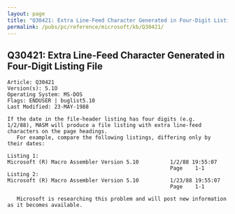 ```yaml
---
layout: page
title: "Q30421: Extra Line-Feed Character Generated in Four-Digit Listing File"
permalink: /pubs/pc/reference/microsoft/kb/Q30421/
---
```


## Q30421: Extra Line-Feed Character Generated in Four-Digit Listing File

	Article: Q30421
	Version(s): 5.1O
	Operating System: MS-DOS
	Flags: ENDUSER | buglist5.10
	Last Modified: 23-MAY-1988
	
	If the date in the file-header listing has four digits (e.g.
	1/2/88), MASM will produce a file listing with extra line-feed
	characters on the page headings.
	   For example, compare the following listings, differing only by
	their dates:
	
	Listing 1:
	Microsoft (R) Macro Assembler Version 5.10          1/2/88 19:55:07
	                                                    Page    1-1
	Listing 2:
	Microsoft (R) Macro Assembler Version 5.10          1/23/88 19:55:07
	                                                    Page    1-1
	
	   Microsoft is researching this problem and will post new information
	as it becomes available.

